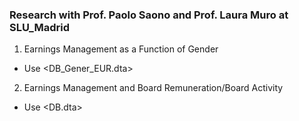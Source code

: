 ### Research with Prof. Paolo Saono and Prof. Laura Muro at SLU_Madrid

1. Earnings Management as a Function of Gender
- Use <DB_Gener_EUR.dta>
2. Earnings Management and Board Remuneration/Board Activity
- Use <DB.dta>
